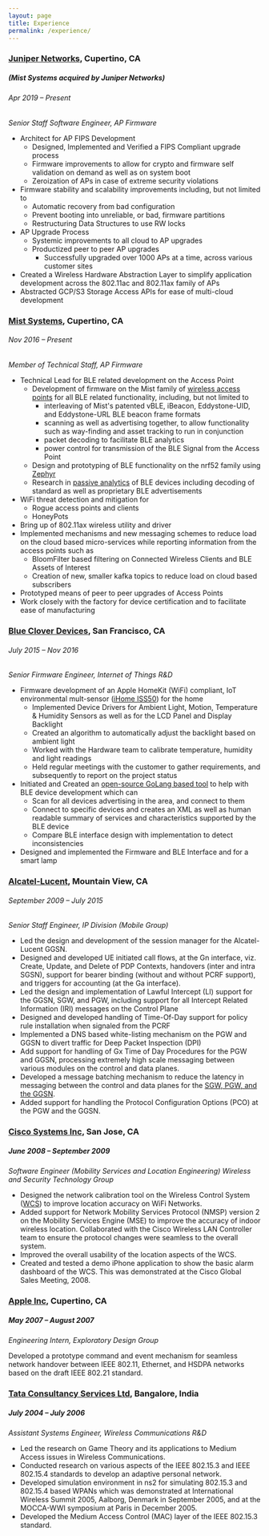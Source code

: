 ```yaml
---
layout: page
title: Experience
permalink: /experience/
---
```

### [Juniper Networks](https://www.juniper.net), Cupertino, CA
##### (Mist Systems acquired by Juniper Networks)
###### Apr 2019 – Present 
_Senior Staff Software Engineer, AP Firmware_
* Architect for AP FIPS Development
  * Designed, Implemented and Verified a FIPS Compliant upgrade process
  * Firmware improvements to allow for crypto and firmware self validation on demand as well as on system boot
  * Zeroization of APs in case of extreme security violations
* Firmware stability and scalability improvements including, but not limited to
  * Automatic recovery from bad configuration
  * Prevent booting into unreliable, or bad, firmware partitions
  * Restructuring Data Structures to use RW locks
* AP Upgrade Process
  * Systemic improvements to all cloud to AP upgrades
  * Productized peer to peer AP upgrades
    * Successfully upgraded over 1000 APs at a time, across various customer sites 
* Created a Wireless Hardware Abstraction Layer to simplify application development across the 802.11ac and 802.11ax family of APs
* Abstracted GCP/S3 Storage Access APIs for ease of multi-cloud development

### [Mist Systems](https://www.mist.com/), Cupertino, CA
###### Nov 2016 – Present 
_Member of Technical Staff, AP Firmware_

* Technical Lead for BLE related development on the Access Point
  * Development of firmware on the Mist family of [wireless access points](https://www.mist.com/wireless-access-points/) 
for all BLE related functionality, including, but not limited to
    * interleaving of Mist's patented vBLE, iBeacon, Eddystone-UID, and Eddystone-URL BLE beacon frame formats 
    * scanning as well as advertising together, to allow functionality such as way-finding and asset tracking 
to run in conjunction
    * packet decoding to facilitate BLE analytics
    * power control for transmission of the BLE Signal from the Access Point
  * Design and prototyping of BLE functionality on the nrf52 family using [Zephyr](https://github.com/zephyrproject-rtos/zephyr)
  * Research in [passive analytics](https://www.mist.com/bluetooth-le-privacy/) of BLE devices including decoding 
of standard as well as proprietary BLE advertisements 
* WiFi threat detection and mitigation for
  * Rogue access points and clients
  * HoneyPots
* Bring up of 802.11ax wireless utility and driver
* Implemented mechanisms and new messaging schemes to reduce load on the cloud based micro-services while reporting information from the access points such as
  * BloomFilter based filtering on Connected Wireless Clients and BLE Assets of Interest
  * Creation of new, smaller kafka topics to reduce load on cloud based subscribers
* Prototyped means of peer to peer upgrades of Access Points
* Work closely with the factory for device certification and to facilitate ease of manufacturing

### [Blue Clover Devices](https://www.bcdevices.com/), San Francisco, CA
###### July 2015 – Nov 2016    
_Senior Firmware Engineer, Internet of Things R&D_

* Firmware development of an Apple HomeKit (WiFi) compliant, IoT environmental mult-sensor ([iHome ISS50](https://www.ihomeaudio.com/iSS50/)) for the home
  * Implemented Device Drivers for Ambient Light, Motion, Temperature & Humidity Sensors as well as for the LCD Panel and Display Backlight
  * Created an algorithm to automatically adjust the backlight based on ambient light 
  * Worked with the Hardware team to calibrate temperature, humidity and light readings
  * Held regular meetings with the customer to gather requirements, and subsequently to report on the project status 
* Initiated and Created an [open-source GoLang based tool](https://github.com/gurpreetz/ble-tools) to help with BLE 
device development which can
  * Scan for all devices advertising in the area, and connect to them
  * Connect to specific devices and creates an XML as well as human readable summary of services and characteristics supported by the BLE device
  * Compare BLE interface design with implementation to detect inconsistencies
* Designed and implemented the Firmware and BLE Interface and for a smart lamp

### [Alcatel-Lucent](https://networks.nokia.com/), Mountain View, CA
###### September 2009 – July 2015                                                                           
_Senior Staff Engineer, IP Division (Mobile Group)_

* Led the design and development of the session manager for the Alcatel-Lucent GGSN. 
* Designed and developed UE initiated call flows, at the Gn interface, viz. Create, Update, and Delete of PDP Contexts, handovers (inter and intra SGSN), support for bearer binding (without and without PCRF support), and triggers for accounting (at the Ga interface).
* Led the design and implementation of Lawful Intercept (LI) support for the GGSN, SGW, and PGW, including support for all Intercept Related Information (IRI) messages on the Control Plane
* Designed and developed handling of Time-Of-Day support for policy rule installation when signaled from the PCRF
* Implemented a DNS based white-listing mechanism on the PGW and GGSN to divert traffic for Deep Packet Inspection (DPI)
* Add support for handling of Gx Time of Day Procedures for the PGW and GGSN, processing extremely high scale messaging between various modules on the control and data planes.
* Developed a message batching mechanism to reduce the latency in messaging between the control and data planes for the [SGW, PGW, and the GGSN](https://networks.nokia.com/products/7750-service-router/mobile-gateway). 
* Added support for handling the Protocol Configuration Options (PCO) at the PGW and the GGSN. 

### [Cisco Systems Inc](https://www.cisco.com/), San Jose, CA 
##### June 2008 – September 2009
_Software Engineer (Mobility Services and Location Engineering) Wireless and Security Technology Group_

* Designed the network calibration tool on the Wireless Control System ([WCS](https://www.cisco.com/c/en/us/products/wireless/wireless-control-system/index.html)) to improve location accuracy on WiFi Networks.
* Added support for Network Mobility Services Protocol (NMSP) version 2 on the Mobility Services Engine (MSE)  to improve the accuracy of indoor wireless location. Collaborated with the Cisco Wireless LAN Controller team to ensure the protocol changes were seamless to the overall system.
* Improved the overall usability of the location aspects of the WCS. 
* Created and tested a demo iPhone application to show the basic alarm dashboard of the WCS. This was demonstrated at the Cisco Global Sales Meeting, 2008.

### [Apple Inc](https://www.apple.com/), Cupertino, CA
##### May 2007 – August 2007
_Engineering Intern, Exploratory Design Group_

 Developed a prototype command and event mechanism for seamless network handover between IEEE 802.11, Ethernet, and HSDPA networks based on the draft IEEE 802.21 standard.
 
### [Tata Consultancy Services Ltd](https://www.tcs.com/), Bangalore, India 
##### July 2004 – July 2006
_Assistant Systems Engineer, Wireless Communications R&D_

* Led the research on Game Theory and its applications to Medium Access issues in Wireless Communications.
* Conducted research on various aspects of the IEEE 802.15.3 and IEEE 802.15.4 standards to develop an adaptive personal network.
* Developed simulation environment in ns2 for simulating 802.15.3 and 802.15.4 based WPANs which was demonstrated at International Wireless Summit 2005, Aalborg, Denmark in September 2005, and at the MOCCA-WWI symposium at Paris in December 2005.
* Developed the Medium Access Control (MAC) layer of the IEEE 802.15.3 standard.   
